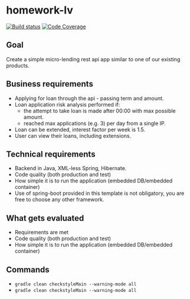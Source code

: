# homework-lv

[![Build status][travis-image]][travis-url]
[![Code Coverage][codecov-image]][codecov-url]

[travis-url]: https://travis-ci.org/nizami2019/4finance_hw/builds
[travis-image]: https://travis-ci.org/nizami2019/4finance_hw.svg?branch=master
[codecov-url]: https://codecov.io/gh/nizami2019/4finance_hw
[codecov-image]: https://codecov.io/gh/nizami2019/4finance_hw/branch/master/graph/badge.svg

## Goal

Create a simple micro-lending rest api app similar to one of our existing products.

## Business requirements

- Applying for loan through the api - passing term and amount.
- Loan application risk analysis performed if:
    * the attempt to take loan is made after 00:00 with max possible amount.
    * reached max applications (e.g. 3) per day from a single IP.
- Loan can be extended, interest factor per week is 1.5.
- User can view their loans, including extensions.

## Technical requirements

- Backend in Java, XML-less Spring, Hibernate.
- Code quality (both production and test)
- How simple it is to run the application (embedded DB/embedded container)
- Use of spring-boot provided in this template is not obligatory, you are free to choose any other framework.

## What gets evaluated

- Requirements are met
- Code quality (both production and test)
- How simple it is to run the application (embedded DB/embedded container)

## Commands

- ```gradle clean checkstyleMain --warning-mode all```
- ```gradle clean checkstyleMain --warning-mode all```